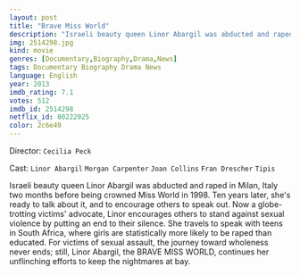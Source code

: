 ```yaml
---
layout: post
title: "Brave Miss World"
description: "Israeli beauty queen Linor Abargil was abducted and raped in Milan, Italy two months before being crowned Miss World in 1998. Ten years later, she's ready to talk about it, and to encourage others to speak out. Now a globe-trotting victims' advocate, Linor encourages others to stand against sexual violence by putting an end to their silence. She travels to speak with teens in South Africa, where girls are statistically more likely to be raped than educated. For victims of sexual assault, the journey toward wholeness never ends; still, Linor Abargi.."
img: 2514298.jpg
kind: movie
genres: [Documentary,Biography,Drama,News]
tags: Documentary Biography Drama News 
language: English
year: 2013
imdb_rating: 7.1
votes: 512
imdb_id: 2514298
netflix_id: 80222025
color: 2c6e49
---
```

Director: `Cecilia Peck`  

Cast: `Linor Abargil` `Morgan Carpenter` `Joan Collins` `Fran Drescher` `Tipis` 

Israeli beauty queen Linor Abargil was abducted and raped in Milan, Italy two months before being crowned Miss World in 1998. Ten years later, she's ready to talk about it, and to encourage others to speak out. Now a globe-trotting victims' advocate, Linor encourages others to stand against sexual violence by putting an end to their silence. She travels to speak with teens in South Africa, where girls are statistically more likely to be raped than educated. For victims of sexual assault, the journey toward wholeness never ends; still, Linor Abargil, the BRAVE MISS WORLD, continues her unflinching efforts to keep the nightmares at bay.